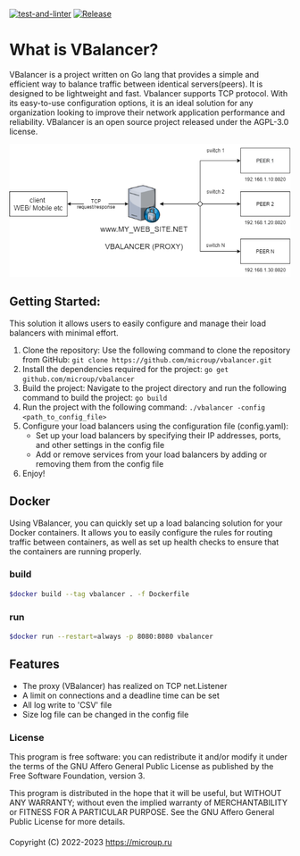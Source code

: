 [![test-and-linter](https://github.com/microup/vbalancer/actions/workflows/main.yml/badge.svg)](https://github.com/microup/vbalancer/actions/workflows/main.yml)
[![Release](https://github.com/microup/vbalancer/actions/workflows/release.yml/badge.svg)](https://github.com/microup/vbalancer/actions/workflows/release.yml)

# What is VBalancer?

VBalancer is a project written on Go lang that provides a simple and efficient way to balance traffic between identical servers(peers). It is designed to be lightweight and fast. Vbalancer supports TCP protocol. With its easy-to-use configuration options, it is an ideal solution for any organization looking to improve their network application performance and reliability. VBalancer is an open source project released under the AGPL-3.0 license.

![Diagram](assets/vbalancer.png)

## Getting Started:

This solution it allows users to easily configure and manage their load balancers with minimal effort.

1. Clone the repository: Use the following command to clone the repository from GitHub: ```git clone https://github.com/microup/vbalancer.git```
2. Install the dependencies required for the project: ```go get github.com/microup/vbalancer```
3. Build the project: Navigate to the project directory and run the following command to build the project: ```go build```
4. Run the project with the following command: ```./vbalancer -config <path_to_config_file>```
5. Configure your load balancers using the configuration file (config.yaml):
    - Set up your load balancers by specifying their IP addresses, ports, and other settings in the config file
    - Add or remove services from your load balancers by adding or removing them from the config file
7. Enjoy!

## Docker

Using VBalancer, you can quickly set up a load balancing solution for your Docker containers. It allows you to easily configure the rules for routing traffic between containers, as well as set up health checks to ensure that the containers are running properly. 

### build

```bash
$docker build --tag vbalancer . -f Dockerfile
```

### run

```bash
$docker run --restart=always -p 8080:8080 vbalancer
```

## Features

- The proxy (VBalancer) has realized on TCP net.Listener
- A limit on connections and a deadline time can be set
- All log write to 'CSV' file
- Size log file can be changed in the config file

### License

This program is free software: you can redistribute it and/or modify it under
the terms of the GNU Affero General Public License as published by the Free
Software Foundation, version 3.

This program is distributed in the hope that it will be useful, but WITHOUT ANY WARRANTY;
without even the implied warranty of MERCHANTABILITY or FITNESS FOR A PARTICULAR PURPOSE.
See the GNU Affero General Public License for more details.

####

Copyright (C) 2022-2023 https://microup.ru
